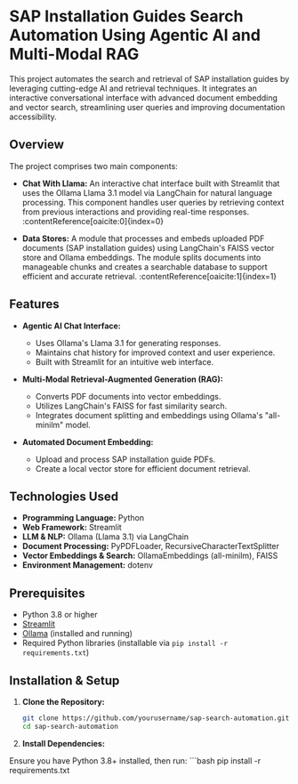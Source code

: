 # SAP Installation Guides Search Automation Using Agentic AI and Multi-Modal RAG

This project automates the search and retrieval of SAP installation guides by leveraging cutting-edge AI and retrieval techniques. It integrates an interactive conversational interface with advanced document embedding and vector search, streamlining user queries and improving documentation accessibility.

## Overview

The project comprises two main components:

- **Chat With Llama:** An interactive chat interface built with Streamlit that uses the Ollama Llama 3.1 model via LangChain for natural language processing. This component handles user queries by retrieving context from previous interactions and providing real-time responses. :contentReference[oaicite:0]{index=0}

- **Data Stores:** A module that processes and embeds uploaded PDF documents (SAP installation guides) using LangChain's FAISS vector store and Ollama embeddings. The module splits documents into manageable chunks and creates a searchable database to support efficient and accurate retrieval. :contentReference[oaicite:1]{index=1}

## Features

- **Agentic AI Chat Interface:** 
  - Uses Ollama's Llama 3.1 for generating responses.
  - Maintains chat history for improved context and user experience.
  - Built with Streamlit for an intuitive web interface.

- **Multi-Modal Retrieval-Augmented Generation (RAG):**
  - Converts PDF documents into vector embeddings.
  - Utilizes LangChain's FAISS for fast similarity search.
  - Integrates document splitting and embeddings using Ollama's "all-minilm" model.

- **Automated Document Embedding:**
  - Upload and process SAP installation guide PDFs.
  - Create a local vector store for efficient document retrieval.

## Technologies Used

- **Programming Language:** Python
- **Web Framework:** Streamlit
- **LLM & NLP:** Ollama (Llama 3.1) via LangChain
- **Document Processing:** PyPDFLoader, RecursiveCharacterTextSplitter
- **Vector Embeddings & Search:** OllamaEmbeddings (all-minilm), FAISS
- **Environment Management:** dotenv

## Prerequisites

- Python 3.8 or higher
- [Streamlit](https://streamlit.io/)
- [Ollama](https://ollama.ai/) (installed and running)
- Required Python libraries (installable via `pip install -r requirements.txt`)

## Installation & Setup

1. **Clone the Repository:**

   ```bash
   git clone https://github.com/yourusername/sap-search-automation.git
   cd sap-search-automation

   
2.  **Install Dependencies:**

Ensure you have Python 3.8+ installed, then run:
    ```bash
    pip install -r requirements.txt

